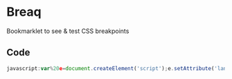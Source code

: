 Breaq
=====

Bookmarklet to see &amp; test CSS breakpoints


Code
-----

```js
javascript:var%20e=document.createElement('script');e.setAttribute('language','javascript');e.setAttribute('src','https://rawgithub.com/tzi/Breaq/master/breaq.js');document.body.appendChild(e);void(0);
```
